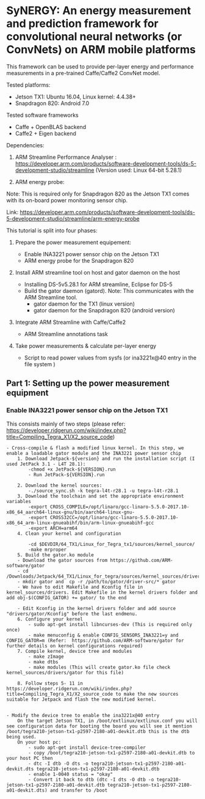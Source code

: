 # SyNERGY: An energy measurement and prediction framework for convolutional neural  networks (or ConvNets) on ARM mobile platforms

This framework can be used to provide per-layer energy and performance measurements in a pre-trained Caffe/Caffe2 ConvNet model.

Tested platforms: 
- Jetson TX1: Ubuntu 16.04, Linux kernel: 4.4.38+
- Snapdragon 820: Android 7.0

Tested software frameworks
- Caffe + OpenBLAS backend
- Caffe2 + Eigen backend


Dependencies:
1) ARM Streamline Performance Analyser : https://developer.arm.com/products/software-development-tools/ds-5-development-studio/streamline (Version used: Linux 64-bit 5.28.1)

2) ARM energy probe: 

Note: This is required only for Snapdragon 820 as the Jetson TX1 comes with its on-board power monitoring sensor chip.

Link: https://developer.arm.com/products/software-development-tools/ds-5-development-studio/streamline/arm-energy-probe

This tutorial is split into four phases:
1. Prepare the power measurement equipement: 
 	- Enable INA3221 power sensor chip on the Jetson TX1
	- ARM energy probe for the Snapdragon 820

2. Install ARM streamline tool on host and gator daemon on the host
	- Installing DS-5v5.28.1 for ARM streamline, Eclipse for DS-5
	- Build the gator daemon (gatord). Note: This communicates with the ARM Streamline tool.
		- gator daemon for the TX1 (linux version)
		- gator daemon for the Snapdragon 820 (android version)

3. Integrate ARM Streamline with Caffe/Caffe2
	- ARM Streamline annotations task

4. Take power measurements & calculate per-layer energy
	- Script to read power values from sysfs (or ina3221x@40 entry in the file system )
	


## Part 1: Setting up the power measurement equipment
### Enable INA3221 power sensor chip on the Jetson TX1
This consists mainly of two steps (please refer: https://developer.ridgerun.com/wiki/index.php?title=Compiling_Tegra_X1/X2_source_code)

	- Cross-compile & flash a modified linux kernel. In this step, we enable a loadable gator module and the INA3221 power sensor chip
		1. Download Jetpack-${version} and run the installation script (I used JetPack 3.1 - L4T 28.1):
			-chmod +x JetPack-${VERSION}.run
			- Run JetPack-${VERSION}.run
			
		2. Download the kernel sources:
			-./source_sync.sh -k tegra-l4t-r28.1 -u tegra-l4t-r28.1
		3. Download the toolchain and set the appropriate environment variables
			-export CROSS_COMPILE=/opt/linaro/gcc-linaro-5.5.0-2017.10-x86_64_aarch64-linux-gnu/bin/aarch64-linux-gnu-
			-export CROSS32CC=/opt/linaro/gcc-linaro-5.5.0-2017.10-x86_64_arm-linux-gnueabihf/bin/arm-linux-gnueabihf-gcc
			-export ARCH=arm64
		4. Clean your kernel and configuration

			-cd $DEVDIR/64_TX1/Linux_for_Tegra_tx1/sources/kernel_source/
			-make mrproper
		5. Build the gator.ko module
		- Download the gator sources from https://github.com/ARM-software/gator
		- cd /Downloads/Jetpack/64_TX1/Linux_for_tegra/sources/kernel_sources/driver/
		- mkdir gator and  cp -r /path/to/gator/driver-src/* gator
		- We have to edit Makefile and Kconfig file in kernel_sources/drivers. Edit Makefile in the kernel drivers folder and add obj-$(CONFIG_GATOR) += gator/ to the end 

		- Edit Kconfig in the kernel drivers folder and add source "drivers/gator/Kconfig" before the last endmenu.
		6. Configure your kernel
			- sudo apt-get install libncurses-dev (This is required only once)
			- make menuconfig & enable CONFIG_SENSORS_INA3221=y and CONFIG_GATOR=m (Refer:  https://github.com/ARM-software/gator for further details on kernel configurations required)
		7. Compile kernel, device tree and modules
			- make zImage
			- make dtbs
			- make modules (This will create gator.ko file check kernel_sources/drivers/gator for this file)
			
		8. Follow steps 5- 11 in https://developer.ridgerun.com/wiki/index.php?title=Compiling_Tegra_X1/X2_source_code to make the new sources suitable for Jetpack and flash the new modified kernel.
		
		
	- Modify the device tree to enable the ina3221x@40 entry
		On the target Jetson TX1, in /boot/extlinux/extlinux.conf you will see configuration data for booting the board you will see it mention /boot/tegra210-jetson-tx1-p2597-2180-a01-devkit.dtb this is the dtb being used. 
		On your host pc:
			- sudo apt-get install device-tree-compiler
			- copy /boot/tegra210-jetson-tx1-p2597-2180-a01-devkit.dtb to your host PC then
			- dtc -I dtb -O dts -o tegra210-jetson-tx1-p2597-2180-a01-devkit.dts tegra210-jetson-tx1-p2597-2180-a01-devkit.dtb
			- enable 1-0040 status = "okay"
			- Convert it back to dtb (dtc -I dts -O dtb -o tegra210-jetson-tx1-p2597-2180-a01-devkit.dtb tegra210-jetson-tx1-p2597-2180-a01-devkit.dts) and transfer to /boot
